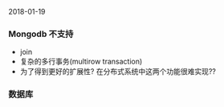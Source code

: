 2018-01-19
### Mongodb 不支持 
- join
- 复杂的多行事务(multirow transaction)
- 为了得到更好的扩展性? 在分布式系统中这两个功能很难实现??

### 数据库